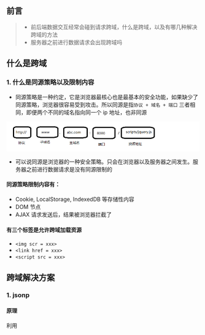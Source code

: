 ## 前言

> - 前后端数据交互经常会碰到请求跨域，什么是跨域，以及有哪几种解决跨域的方法
> - 服务器之前进行数据请求会出现跨域吗

## 什么是跨域

### 1. 什么是同源策略以及限制内容

- 同源策略是一种约定，它是浏览器最核心也是最基本的安全功能，如果缺少了同源策略，浏览器很容易受到攻击。所以同源是指`协议 + 域名 + 端口` 三者相同，即便两个不同的域名指向同一个 ip 地址，也非同源

![dbd502364bcdf1e3fceef773c918e23b.png](images/2.png)

- 可以说同源是浏览器的一种安全策略。只会在浏览器以及服务器之间发生。服务器之前进行数据请求是没有同源限制的

#### 同源策略限制内容有：

- Cookie, LocalStorage, IndexedDB 等存储性内容
- DOM 节点
- AJAX 请求发送后，结果被浏览器拦截了

#### 有三个标签是允许跨域加载资源

- `<img scr = xxx>`
- `<link href = xxx>`
- `<script src = xxx>`

## 跨域解决方案

### 1. jsonp

#### 原理

利用 <script> 标签没有跨域限制的漏洞，网页可以得到从其他来源动态产生的 JSON 数据。JSONP 请求一定需要对方的服务器做支持才可以。

#### 和 AJAX 对比

JSONP 和 AJAX 相同，都是客户端向服务器端发送请求，从服务器端获取数据的方式。但 AJAX 属于同源策略，JSONP 属于非同源策略（跨域请求）

#### jsonp 优缺点

JSONP 优点是简单兼容性好，可用于解决主流浏览器的跨域数据访问的问题。缺点是仅支持 get 方法具有局限性,不安全可能会遭受 XSS 攻击

#### 实现方案

```js
/**
 * @author lihh
 * @description 表示jsonp的实现
 * @param {*} url 传递的url
 * @param {*} keyword 关键字
 * @returns 如果做生产包 还是需要改造的
 */
function jsonp(url, keyword) {
  return new Promise((resolve, reject) => {
    // 每次jsonp的函数名字都是随机的
    const funName = `jsonp${(Math.random() * 100000) | 0}${+new Date()}`
    keyword = keyword || '伏天氏'
    // 请求的url 必须包含callback参数，参数函数必须是全局的，这个将是回调函数
    url =
      url ||
      `https://www.baidu.com/sugrec?prod=pc&from=pc_web&wd=${keyword}&callback=${funName}`
    // 其实jsonp的原理就是利用了script无跨域限制的特性
    const script = document.createElement('script')
    script.src = url

    // 表示回调函数，之后删除window额外添加的数据
    window[funName] = function (event) {
      resolve(event)
      Reflect.deleteProperty(window, funName)
    }
    script.onerror = reject

    // 添加到head 进行加载
    document.querySelector('head').appendChild(script)
  })
}
```

### 2. cors

- CORS 需要浏览器和后端同时支持
- 浏览器会自动进行 CORS 通信，实现 CORS 通信的关键是后端。只要后端实现了 CORS，就实现了跨域
- 服务端设置 Access-Control-Allow-Origin 就可以开启 CORS。 该属性表示哪些域名可以访问资源，如果设置通配符则表示所有网站都可以访问资源
- 虽然设置 CORS 和前端没什么关系，但是通过这种方式解决跨域问题的话，会在发送请求时出现两种情况，分别为简单请求和复杂请求

#### 简单请求

> 只要同时满足以下两个条件，就属于简单请求

- 条件 1
  - GET
  - HEAD
  - POST
- 条件 2
  - text/plain
  - multipart/form-data
  - application/x-www-form-urlencoded

#### 复杂请求

- 不满足`简单请求`条件的就属于复杂请求

### 3. postMessage

> postMessage 是 HTML5 XMLHttpRequest Level 2 中的 API，且是为数不多可以跨域操作的 window 属性之一，它可用于解决以下方面的问题：

- 页面和其打开的新窗口的数据传递
- 多窗口之间消息传递
- 页面与嵌套的 iframe 消息传递

> **postMessage()方法允许来自不同源的脚本采用异步方式进行有限的通信，可以实现跨文本档、多窗口、跨域消息传递。**

### 4. websocket

### 5. Node 中间件代理(两次跨域)

### 6. nginx 反向代理

> 更详尽的地址请参照[原文](https://juejin.cn/post/6844903767226351623#heading-0)
